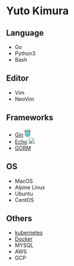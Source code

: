# Yuto Kimura

## Language

* Go
* Python3
* Bash

## Editor

* Vim
* NeoVim

## Frameworks

* [Gin](https://github.com/gin-gonic/gin) <img src="https://raw.githubusercontent.com/gin-gonic/logo/master/color.png" width=15/>
* [Echo](echo.labstack.com/) <img src="https://cdn.labstack.com/images/echo-logo.svg" width=50/>
* [GORM](https://github.com/go-gorm/gorm)

## OS
* MacOS
* Alpine Linux
* Ubuntu
* CentOS


## Others

* [kubernetes](https://github.com/kubernetes/kubernetes)
* [Docker](https://www.docker.com/)
* MYSQL
* AWS
* GCP
